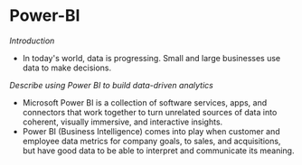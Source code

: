# Power-BI
_Introduction_
- In today's world, data is progressing. Small and large businesses use data to make decisions.

_Describe using Power BI to build data-driven analytics_
- Microsoft Power BI is a collection of software services, apps, and connectors that work together to turn unrelated sources of data into coherent, visually immersive, and interactive insights.
- Power BI (Business Intelligence) comes into play when customer and employee data metrics for company goals, to sales, and acquisitions, but have good data to be able to interpret and communicate its meaning.
